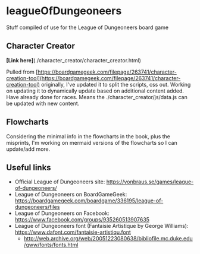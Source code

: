 # leagueOfDungeoneers

Stuff compiled of use for the League of Dungeoneers board game

## Character Creator

**[Link here]**(./character_creator/character_creator.html)

Pulled from [https://boardgamegeek.com/filepage/263741/character-creation-tool](https://boardgamegeek.com/filepage/263741/character-creation-tool) originally, I've updated it to split the scripts, css out.  Working on updating it to dynamically update based on additional content added.  Have already done for races.  Means the ./character_creator/js/data.js can be updated with new content.

## Flowcharts

Considering the minimal info in the flowcharts in the book, plus the misprints, I'm working on mermaid versions of the flowcharts so I can update/add more.

## Useful links

* Official League of Dungeoneers site: https://vonbraus.se/games/league-of-dungeoneers/
* League of Dungeoneers on BoardGameGeek: https://boardgamegeek.com/boardgame/336195/league-of-dungeoneers/files
* League of Dungeoneers on Facebook: https://www.facebook.com/groups/935260513907635
* League of Dungeoneers font (Fantaisie Artistique by George Williams): https://www.dafont.com/fantaisie-artistiqu.font
  * http://web.archive.org/web/20051223080638/bibliofile.mc.duke.edu/gww/fonts/fonts.html